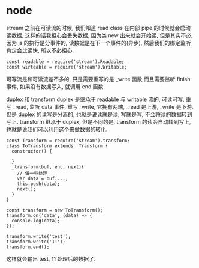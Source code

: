 # node

stream 之前在可读流的时候, 我们知道 read class 在内部 pipe 的时候就会启动读数据, 这样的话我担心会丢失数据, 因为类 new 出来就会开始读, 
但是其实不必, 因为 js 的执行是分事件的, 读数据是在下一个事件的(异步), 然后我们的绑定监听肯定会比读快, 所以不必担心.
```
const readable = require('stream').Readable;
const wirteable = require('stream').Writable;
```
可写流是和可读流差不多的, 只是需要重写的是 _write 函数,而且需要监听 finish 事件, 如果没有数据写入, 就调用 end 函数.

duplex 和 transform 
duplex 是继承于 readable 与 writable 流的, 可读可写, 重写 _read, 监听 data 事件, 重写 _write, 它拥有两端, _read 是上游, _write 是下游.
但是 duplex 的读写是分离的, 也就是说读就是读, 写就是写, 不会将读的数据转到写上.
transform 继承于 duplex, 但是不同的是, transform 的读会自动转到写上, 也就是说我们可以利用这个来做数据的转化.
```
const Transform = require('stream').transform;
class ToTransform extends  Transform {
  constructor() {

  }
  _transform(buf, enc, next){
    // 做一些处理
    var data = buf....;
    this.push(data);
    next();
  }
}

const transform = new ToTransform();
transform.on('data', (data) => {
  console.log(data);
});

transform.write('test');
transform.write('11');
transform.end();
```
这样就会输出 test, 11 处理后的数据了.